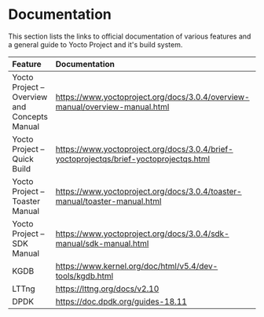 # Documentation

This section lists the links to official documentation of various
features and a general guide to Yocto Project and it's build system.

| Feature                                      | Documentation                                                                          | Comments                                                         |
|:---------------------------------------------|:---------------------------------------------------------------------------------------|:-----------------------------------------------------------------|
| Yocto Project – Overview and Concepts Manual | https://www.yoctoproject.org/docs/3.0.4/overview-manual/overview-manual.html           |                                                                  |
| Yocto Project – Quick Build                  | https://www.yoctoproject.org/docs/3.0.4/brief-yoctoprojectqs/brief-yoctoprojectqs.html |                                                                  |
| Yocto Project – Toaster Manual               | https://www.yoctoproject.org/docs/3.0.4/toaster-manual/toaster-manual.html             |                                                                  |
| Yocto Project – SDK Manual                   | https://www.yoctoproject.org/docs/3.0.4/sdk-manual/sdk-manual.html                     |                                                                  |
| KGDB                                         | https://www.kernel.org/doc/html/v5.4/dev-tools/kgdb.html                               |                                                                  |
| LTTng                                        | https://lttng.org/docs/v2.10                                                           |                                                                  |
| DPDK                                         | https://doc.dpdk.org/guides-18.11                                                      |                                                                  |
